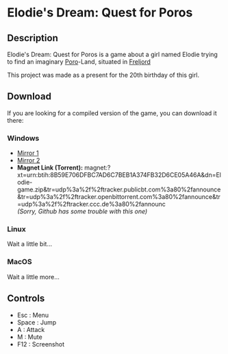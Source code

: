 Elodie's Dream: Quest for Poros
===============================

Description
-----------
Elodie's Dream: Quest for Poros is a game about a girl named Elodie trying to find an imaginary [Poro](http://leagueoflegends.wikia.com/wiki/File:Poro.png)-Land, situated in [Freljord](http://leagueoflegends.wikia.com/wiki/Freljord)

This project was made as a present for the 20th birthday of this girl.

Download
--------
If you are looking for a compiled version of the game, you can download it there:

### Windows
- [Mirror 1](http://protectator.ch/files/Elodie-game.zip)
- [Mirror 2](http://pecamo.protectator.ch/protectator/Elodie-game.zip)
- **Magnet Link (Torrent):** magnet:?xt=urn:btih:8B59E706DFBC7AD6C7BEB1A374FB32D6CE05A46A&dn=Elodie-game.zip&tr=udp%3a%2f%2ftracker.publicbt.com%3a80%2fannounce&tr=udp%3a%2f%2ftracker.openbittorrent.com%3a80%2fannounce&tr=udp%3a%2f%2ftracker.ccc.de%3a80%2fannounc  
_(Sorry, Github has some trouble with this one)_

### Linux
Wait a little bit...

### MacOS
Wait a little more...

Controls
--------
- Esc : Menu
- Space : Jump
- A : Attack
- M : Mute
- F12 : Screenshot

